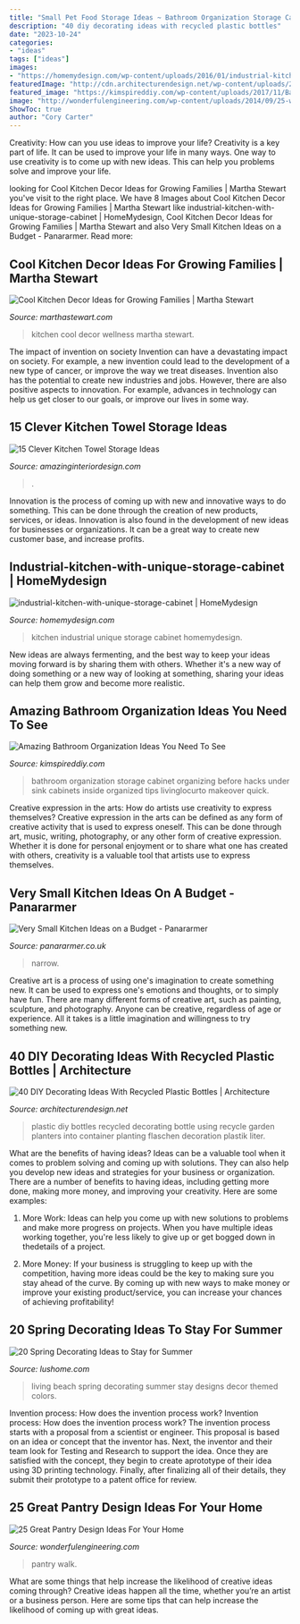 ```yaml
---
title: "Small Pet Food Storage Ideas ~ Bathroom Organization Storage Cabinet Organizing Before Hacks Under Sink Cabinets Inside Organized Tips Livinglocurto Makeover Quick"
description: "40 diy decorating ideas with recycled plastic bottles"
date: "2023-10-24"
categories:
- "ideas"
tags: ["ideas"]
images:
- "https://homemydesign.com/wp-content/uploads/2016/01/industrial-kitchen-with-unique-storage-cabinet.jpg"
featuredImage: "http://cdn.architecturendesign.net/wp-content/uploads/2014/09/DIY-Plastic-Bottles-ideas-8.jpg"
featured_image: "https://kimspireddiy.com/wp-content/uploads/2017/11/Bathroom-Cabinet-Organization.jpg"
image: "http://wonderfulengineering.com/wp-content/uploads/2014/09/25-walk-in-pantry-ideas-25.jpg"
ShowToc: true
author: "Cory Carter"
---
```



Creativity: How can you use ideas to improve your life?
Creativity is a key part of life. It can be used to improve your life in many ways. One way to use creativity is to come up with new ideas. This can help you problems solve and improve your life.

	

		
looking for Cool Kitchen Decor Ideas for Growing Families | Martha Stewart you've visit to the right place. We have 8 Images about Cool Kitchen Decor Ideas for Growing Families | Martha Stewart like industrial-kitchen-with-unique-storage-cabinet | HomeMydesign, Cool Kitchen Decor Ideas for Growing Families | Martha Stewart and also Very Small Kitchen Ideas on a Budget - Panararmer. Read more:
		
    
## Cool Kitchen Decor Ideas For Growing Families | Martha Stewart

<img loading=lazy src="https://assets.marthastewart.com/styles/wmax-1500/d3/04a/04a.jpg?itok=6aFt4FVM" onerror="this.onerror=null;this.src='https://tse4.mm.bing.net/th?id=OIP.C1v78M_hWymE7mCh3x4aNQHaKh&amp;pid=15.1';" alt="Cool Kitchen Decor Ideas for Growing Families | Martha Stewart">

_Source: marthastewart.com_

>kitchen cool decor wellness martha stewart. 

	

The impact of invention on society
Invention can have a devastating impact on society. For example, a new invention could lead to the development of a new type of cancer, or improve the way we treat diseases. Invention also has the potential to create new industries and jobs. However, there are also positive aspects to innovation. For example, advances in technology can help us get closer to our goals, or improve our lives in some way.

    
## 15 Clever Kitchen Towel Storage Ideas

<img loading=lazy src="http://www.amazinginteriordesign.com/wp-content/uploads/2016/12/15-clever-kitchen-towel-storage-ideas-3.jpg" onerror="this.onerror=null;this.src='https://tse2.mm.bing.net/th?id=OIP.O_rNU8RlKMyy5DDD7xcgJwHaKL&amp;pid=15.1';" alt="15 Clever Kitchen Towel Storage Ideas">

_Source: amazinginteriordesign.com_

>. 

	

Innovation is the process of coming up with new and innovative ways to do something. This can be done through the creation of new products, services, or ideas. Innovation is also found in the development of new ideas for businesses or organizations. It can be a great way to create new customer base, and increase profits.

    
## Industrial-kitchen-with-unique-storage-cabinet | HomeMydesign

<img loading=lazy src="https://homemydesign.com/wp-content/uploads/2016/01/industrial-kitchen-with-unique-storage-cabinet.jpg" onerror="this.onerror=null;this.src='https://tse4.mm.bing.net/th?id=OIP.nJ_tDNJSqL3MaAyOODZgbwHaJ4&amp;pid=15.1';" alt="industrial-kitchen-with-unique-storage-cabinet | HomeMydesign">

_Source: homemydesign.com_

>kitchen industrial unique storage cabinet homemydesign. 

	

New ideas are always fermenting, and the best way to keep your ideas moving forward is by sharing them with others. Whether it's a new way of doing something or a new way of looking at something, sharing your ideas can help them grow and become more realistic.

    
## Amazing Bathroom Organization Ideas You Need To See

<img loading=lazy src="https://kimspireddiy.com/wp-content/uploads/2017/11/Bathroom-Cabinet-Organization.jpg" onerror="this.onerror=null;this.src='https://tse4.mm.bing.net/th?id=OIP.6QmYEDGtJnNuKBOoOVXTNwHaE7&amp;pid=15.1';" alt="Amazing Bathroom Organization Ideas You Need To See">

_Source: kimspireddiy.com_

>bathroom organization storage cabinet organizing before hacks under sink cabinets inside organized tips livinglocurto makeover quick. 

	

Creative expression in the arts: How do artists use creativity to express themselves?
Creative expression in the arts can be defined as any form of creative activity that is used to express oneself. This can be done through art, music, writing, photography, or any other form of creative expression. Whether it is done for personal enjoyment or to share what one has created with others, creativity is a valuable tool that artists use to express themselves.

    
## Very Small Kitchen Ideas On A Budget - Panararmer

<img loading=lazy src="https://www.panararmer.co.uk/wp-content/uploads/2019/09/narrow-small-kitchen-683x1024.jpg" onerror="this.onerror=null;this.src='https://tse4.mm.bing.net/th?id=OIP.FkVrbYGYWyhWAjybVxfmcwHaLG&amp;pid=15.1';" alt="Very Small Kitchen Ideas on a Budget - Panararmer">

_Source: panararmer.co.uk_

>narrow. 

	

Creative art is a process of using one's imagination to create something new. It can be used to express one's emotions and thoughts, or to simply have fun. There are many different forms of creative art, such as painting, sculpture, and photography. Anyone can be creative, regardless of age or experience. All it takes is a little imagination and willingness to try something new.

    
## 40 DIY Decorating Ideas With Recycled Plastic Bottles | Architecture

<img loading=lazy src="http://cdn.architecturendesign.net/wp-content/uploads/2014/09/DIY-Plastic-Bottles-ideas-8.jpg" onerror="this.onerror=null;this.src='https://tse3.mm.bing.net/th?id=OIP.4LtZ-uMJNaqY1-P5pCVNQAHaJ4&amp;pid=15.1';" alt="40 DIY Decorating Ideas With Recycled Plastic Bottles | Architecture">

_Source: architecturendesign.net_

>plastic diy bottles recycled decorating bottle using recycle garden planters into container planting flaschen decoration plastik liter. 

	

What are the benefits of having ideas?
Ideas can be a valuable tool when it comes to problem solving and coming up with solutions. They can also help you develop new ideas and strategies for your business or organization. There are a number of benefits to having ideas, including getting more done, making more money, and improving your creativity. Here are some examples:
1. More Work: Ideas can help you come up with new solutions to problems and make more progress on projects. When you have multiple ideas working together, you're less likely to give up or get bogged down in thedetails of a project.

2. More Money: If your business is struggling to keep up with the competition, having more ideas could be the key to making sure you stay ahead of the curve. By coming up with new ways to make money or improve your existing product/service, you can increase your chances of achieving profitability!

    
## 20 Spring Decorating Ideas To Stay For Summer

<img loading=lazy src="https://www.lushome.com/wp-content/uploads/2015/04/spring-decorating-ideas-room-colors-themed-decor-20.jpg" onerror="this.onerror=null;this.src='https://tse4.mm.bing.net/th?id=OIP.yIR9NLN-xNFYRO38mmDwNAHaJ9&amp;pid=15.1';" alt="20 Spring Decorating Ideas to Stay for Summer">

_Source: lushome.com_

>living beach spring decorating summer stay designs decor themed colors. 

	

Invention process: How does the invention process work?
Invention process: How does the invention process work?
The invention process starts with a proposal from a scientist or engineer. This proposal is based on an idea or concept that the inventor has. Next, the inventor and their team look for Testing and Research to support the idea. Once they are satisfied with the concept, they begin to create aprototype of their idea using 3D printing technology. Finally, after finalizing all of their details, they submit their prototype to a patent office for review.

    
## 25 Great Pantry Design Ideas For Your Home

<img loading=lazy src="http://wonderfulengineering.com/wp-content/uploads/2014/09/25-walk-in-pantry-ideas-25.jpg" onerror="this.onerror=null;this.src='https://tse1.mm.bing.net/th?id=OIP.58oDD_so-hETKpnpgQ5vWQHaLJ&amp;pid=15.1';" alt="25 Great Pantry Design Ideas For Your Home">

_Source: wonderfulengineering.com_

>pantry walk. 

	

What are some things that help increase the likelihood of creative ideas coming through?
Creative ideas happen all the time, whether you’re an artist or a business person. Here are some tips that can help increase the likelihood of coming up with great ideas.

